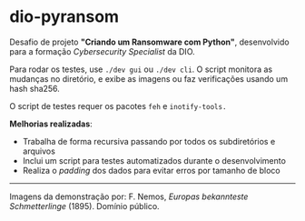 # dio-pyransom

Desafio de projeto **"Criando um Ransomware com Python"**, desenvolvido para a formação _Cybersecurity Specialist_ da DIO.

Para rodar os testes, use `./dev gui` ou `./dev cli`. O script monitora as mudanças no diretório, e exibe as imagens ou faz verificações usando um hash sha256.

O script de testes requer os pacotes `feh` e `inotify-tools.`

**Melhorias realizadas**:

- Trabalha de forma recursiva passando por todos os subdiretórios e arquivos
- Inclui um script para testes automatizados durante o desenvolvimento
- Realiza o _padding_ dos dados para evitar erros por tamanho de bloco

----
Imagens da demonstração por: F. Nemos, _Europas bekannteste Schmetterlinge_ (1895). Domínio público.

